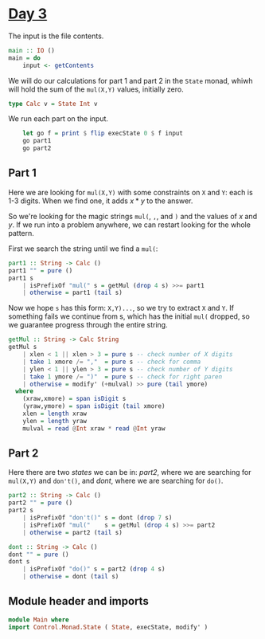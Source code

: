 # [Day 3](https://adventofcode.com/2024/day/3)

The input is the file contents.

```haskell top:2
main :: IO ()
main = do
    input <- getContents
```

We will do our calculations for part 1 and part 2 in the `State` monad,
whiwh will hold the sum of the `mul(X,Y)` values, initially zero.

```haskell top:1
type Calc v = State Int v
```

We run each part on the input.

```haskell top:2
    let go f = print $ flip execState 0 $ f input
    go part1
    go part2
```

## Part 1

Here we are looking for `mul(X,Y)` with some constraints on `X` and `Y`:
each is 1-3 digits. When we find one, it adds $x*y$ to the answer.

So we're looking for the magic strings `mul(`, `,`, and `)` and
the values of $x$ and $y$. If we run into a problem anywhere, we can restart
looking for the whole pattern.

First we search the string until we find a `mul(`:

```haskell
part1 :: String -> Calc ()
part1 "" = pure ()
part1 s
    | isPrefixOf "mul(" s = getMul (drop 4 s) >>= part1
    | otherwise = part1 (tail s)
```

Now we hope `s` has this form: `X,Y)...`, so we try to extract `X` and `Y`.
If something fails we continue from s, which has the initial `mul(` dropped,
so we guarantee progress through the entire string.

```haskell
getMul :: String -> Calc String
getMul s
    | xlen < 1 || xlen > 3 = pure s -- check number of X digits
    | take 1 xmore /= ","  = pure s -- check for comma
    | ylen < 1 || ylen > 3 = pure s -- check number of Y digits
    | take 1 ymore /= ")"  = pure s -- check for right paren
    | otherwise = modify' (+mulval) >> pure (tail ymore)
  where
    (xraw,xmore) = span isDigit s
    (yraw,ymore) = span isDigit (tail xmore)
    xlen = length xraw
    ylen = length yraw
    mulval = read @Int xraw * read @Int yraw
```

## Part 2

Here there are two *states* we can be in:
*part2*, where we are searching for `mul(X,Y)` and `don't()`, and
*dont*, where we are searching for `do()`.

```haskell
part2 :: String -> Calc ()
part2 "" = pure ()
part2 s
    | isPrefixOf "don't()" s = dont (drop 7 s)
    | isPrefixOf "mul("    s = getMul (drop 4 s) >>= part2
    | otherwise = part2 (tail s)

dont :: String -> Calc ()
dont "" = pure ()
dont s
    | isPrefixOf "do()" s = part2 (drop 4 s)
    | otherwise = dont (tail s)
```

## Module header and imports

```haskell top
module Main where
import Control.Monad.State ( State, execState, modify' )
